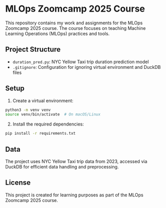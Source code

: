# MLOps Zoomcamp 2025 Course

This repository contains my work and assignments for the MLOps Zoomcamp 2025 course. The course focuses on teaching Machine Learning Operations (MLOps) practices and tools.

## Project Structure

- `duration_pred.py`: NYC Yellow Taxi trip duration prediction model
- `.gitignore`: Configuration for ignoring virtual environment and DuckDB files

## Setup

1. Create a virtual environment:
```zsh
python3 -m venv venv
source venv/bin/activate  # On macOS/Linux
```
2. Install the required dependencies:
```zsh
pip install -r requirements.txt
```

## Data
The project uses NYC Yellow Taxi trip data from 2023, accessed via DuckDB for efficient data handling and preprocessing.

## License
This project is created for learning purposes as part of the MLOps Zoomcamp 2025 course.

